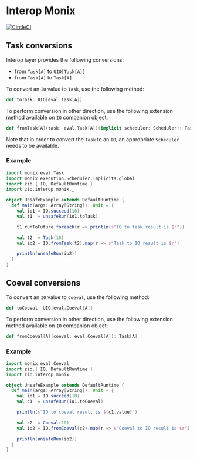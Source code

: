 # Interop Monix

[![CircleCI][ci-badge]][ci-url]

## Task conversions

Interop layer provides the following conversions:

- from `Task[A]` to `UIO[Task[A]]`
- from `Task[A]` to `Task[A]`

To convert an `IO` value to `Task`, use the following method:

```scala
def toTask: UIO[eval.Task[A]]
```

To perform conversion in other direction, use the following extension method
available on `IO` companion object:

```scala
def fromTask[A](task: eval.Task[A])(implicit scheduler: Scheduler): Task[A]
```

Note that in order to convert the `Task` to an `IO`, an appropriate `Scheduler`
needs to be available.

### Example

```scala
import monix.eval.Task
import monix.execution.Scheduler.Implicits.global
import zio.{ IO, DefaultRuntime }
import zio.interop.monix._

object UnsafeExample extends DefaultRuntime {
  def main(args: Array[String]): Unit = {
    val io1 = IO.succeed(10)
    val t1  = unsafeRun(io1.toTask)

    t1.runToFuture.foreach(r => println(s"IO to task result is $r"))

    val t2  = Task(10)
    val io2 = IO.fromTask(t2).map(r => s"Task to IO result is $r")

    println(unsafeRun(io2))
  }
}
```

## Coeval conversions

To convert an `IO` value to `Coeval`, use the following method:

```scala
def toCoeval: UIO[eval.Coeval[A]]
```

To perform conversion in other direction, use the following extension method
available on `IO` companion object:

```scala
def fromCoeval[A](coeval: eval.Coeval[A]): Task[A]
```

### Example

```scala
import monix.eval.Coeval
import zio.{ IO, DefaultRuntime }
import zio.interop.monix._

object UnsafeExample extends DefaultRuntime {
  def main(args: Array[String]): Unit = {
    val io1 = IO.succeed(10)
    val c1  = unsafeRun(io1.toCoeval) 

    println(s"IO to coeval result is ${c1.value}")

    val c2  = Coeval(10)
    val io2 = IO.fromCoeval(c2).map(r => s"Coeval to IO result is $r")

    println(unsafeRun(io2))
  }
}
```

[ci-badge]: https://circleci.com/gh/zio/interop-monix/tree/master.svg?style=svg
[ci-url]: https://circleci.com/gh/zio/interop-monix/tree/master

